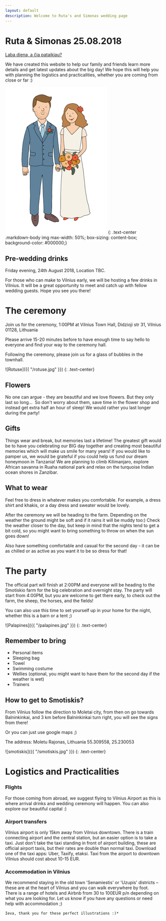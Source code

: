 ```yaml
---
layout: default
description: Welcome to Ruta's and Simonas wedding page
---
```

# [](#header-1) Ruta & Simonas 25.08.2018

[Laba diena, a čia pataikiau?](index)

We have created this website to help our family and friends learn more details and get latest updates about the big day! We hope this will help you with planning the logistics and practicalities, whether you are coming from close or far :)

![Ruta & Simonas](/R&Small.jpg)
{: .text-center .markdown-body img max-width: 50%; box-sizing: content-box; background-color: #000000;}

## [](#header-1) Pre-wedding drinks
Friday evening, 24th August 2018, Location TBC.

For those who can make to Vilnius early, we will be hosting a few drinks in Vilnius. It will be a great opportunity to meet and catch up with fellow wedding guests. Hope you see you there!

# [](#header-1) The ceremony
Join us for the ceremony, 1:00PM at Vilnius Town Hall, Didzioji str 31, Vilnius 01128, Lithuania

Please arrive 15-20 minutes before to have enough time to say hello to everyone and find your way to the ceremony hall.

Following the ceremony, please join us for a glass of bubbles in the townhall.

![Rotuse]({{ "/rotuse.jpg" }})
{: .text-center}

## [](#header-1) Flowers
No one can argue - they are beautiful and we love flowers. But they only last so long…  So don't worry about them, save time in the flower shop and instead get extra half an hour of sleep! We would rather you last longer during the party!
 
## [](#header-1) Gifts
Things wear and break, but memories last a lifetime! The greatest gift would be to have you celebrating our BIG day together and creating most beautiful memories which will make us smile for many years! If you would like to pamper us, we would be grateful if you could help us fund our dream honeymoon in Tanzania! We are planning to climb Kilimanjaro, explore African savanna in Ruaha national park and relax on the turquoise Indian ocean shores in Zanzibar.

## [](#header-1) What to wear
Feel free to dress in whatever makes you comfortable. For example, a dress shirt and khakis, or a day dress and sweater would be lovely.

After the ceremony we will be heading to the farm. Depending on the weather the ground might be soft and if it rains it will be muddy too:) Check the weather closer to the day, but keep in mind that the nights tend to get a bit cold, so you might want to bring something to throw on when the sun goes down!

Also have something comfortable and casual for the second day - it can be as chilled or as active as you want it to be so dress for that!

# [](#header-1) The party
The official part will finish at 2:00PM and everyone will be heading to the Smotiskio farm for the big celebration and overnight stay. The party will start from 4:00PM, but you are welcome to get there early, to check out the farm, the sheep, the horses, and the fields!

You can also use this time to set yourself up in your home for the night, whether this is a barn or a tent ;)

![Palapines]({{ "/palapines.jpg" }})
{: .text-center}

## [](#header-1) Remember to bring
* Personal items
* Sleeping bag
* Towel
* Swimming costume
* Wellies (optional, you might want to have them for the second day if the weather is wet)
* Trainers

## [](#header-1) How to get to Smotiskis?

From Vilnius follow the direction to Moletai city, from then on go towards Balninkinkai, and 3 km before Balninkinkai turn right, you will see the signs from there!

Or you can just use google maps ;)

The address:
Moletu Rajonas, Lithuania
55.309558, 25.230053

![smotiskis]({{ "/smotiskis.jpg" }})
{: .text-center}

# [](#header-1) Logistics and Practicalities

### [](#header-3) Flights
For those coming from abroad, we suggest flying to Vilnius Airport as this is where arrival drinks and wedding ceremony will happen. You can also explore our beautiful capital :)

### [](#header-3) Airport transfers
Vilnius airport is only 15km away from Vilnius downtown. There is a train connecting airport and the central station, but an easier option is to take a taxi. Just don't take the taxi standing in front of airport building, these are official airport taxis, but their rates are double than normal taxi. Download one of the taxi apps: Uber, Taxify, etaksi. Taxi from the airport to downtown Vilnius should cost about 10-15 EUR.

### [](#header-3) Accommodation in Vilnius
We recommend staying in the old town 'Senamiestis' or 'Uzupis' districts – these are at the heart of Vilnius and you can walk everywhere by foot. There is a range of hotels and Airbnb from 30 to 100EUR p/n depending on what you are looking for. Let us know if you have any questions or need help with accommodation ;)

```
Ieva, thank you for these perfect illustrations :)*
```
